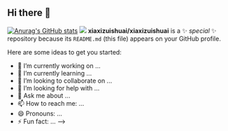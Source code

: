 ## Hi there 👋
[![Anurag's GitHub stats](https://github-readme-stats.vercel.app/api?username=xiaxizuishuai)](https://github.com/anuraghazra/github-readme-stats)
![](https://github-readme-stats.vercel.app/api?username=anuraghazra&show_icons=true&theme=tokyonight)
**xiaxizuishuai/xiaxizuishuai** is a ✨ _special_ ✨ repository because its `README.md` (this file) appears on your GitHub profile.

Here are some ideas to get you started:

- 🔭 I’m currently working on ...
- 🌱 I’m currently learning ...
- 👯 I’m looking to collaborate on ...
- 🤔 I’m looking for help with ...
- 💬 Ask me about ...
- 📫 How to reach me: ...
- 😄 Pronouns: ...
- ⚡ Fun fact: ...
-->
